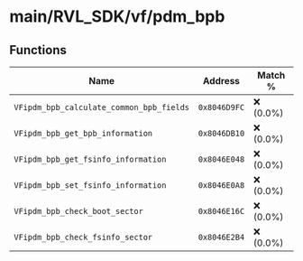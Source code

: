 # main/RVL_SDK/vf/pdm_bpb

## Functions

| Name | Address | Match % |
|------|---------|---------|
| `VFipdm_bpb_calculate_common_bpb_fields` | `0x8046D9FC` | :x: (0.0%) |
| `VFipdm_bpb_get_bpb_information` | `0x8046DB10` | :x: (0.0%) |
| `VFipdm_bpb_get_fsinfo_information` | `0x8046E048` | :x: (0.0%) |
| `VFipdm_bpb_set_fsinfo_information` | `0x8046E0A8` | :x: (0.0%) |
| `VFipdm_bpb_check_boot_sector` | `0x8046E16C` | :x: (0.0%) |
| `VFipdm_bpb_check_fsinfo_sector` | `0x8046E2B4` | :x: (0.0%) |